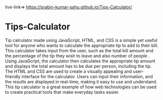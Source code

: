 live-link=> https://prabin-kumar-sahu.github.io/Tips-Calculator/

# Tips-Calculator
 Tip calculator made using JavaScript, HTML, and CSS is a simple yet useful tool for anyone who wants to calculate the appropriate tip to add to their bill. This calculator takes input from the user, such as the total bill amount and the percentage of the tip they wish to leave and also number of people . Using JavaScript, the calculator then calculates the appropriate tip amount and displays the total amount has to be due per person, including the tip. The HTML and CSS are used to create a visually appealing and user-friendly interface for the calculator. Users can input their information, and the results are displayed in real-time, making it easy to use and understand. This tip calculator is a great example of how web technologies can be used to create practical tools that make everyday tasks easier.

